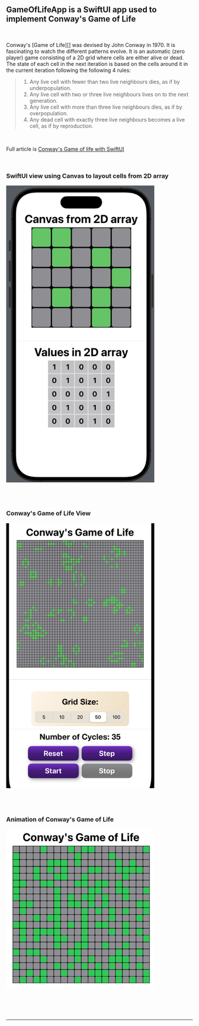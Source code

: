 ## GameOfLifeApp is a SwiftUI app used to implement Conway's Game of Life


<BR>


Conway's [Game of Life][] was devised by John Conway in 1970. It is fascinating to
watch the different patterns evolve. It is an automatic (zero player) game consisting
of a 2D grid where cells are either alive or dead. The state of each cell in the next
iteration is based on the cells around it in the current iteration following the
following 4 rules:


>   1. Any live cell with fewer than two live neighbours dies, as if by underpopulation.
>   2. Any live cell with two or three live neighbours lives on to the next generation.
>   3. Any live cell with more than three live neighbours dies, as if by overpopulation.
>   4. Any dead cell with exactly three live neighbours becomes a live cell, as if by reproduction.




<BR>

Full article is <a href="https://swdevnotes.com/swift/2023/conways-game-of-life-with-swiftui/" target="_blank">
Conway's Game of life with SwiftUI
</a>



<BR>


### SwiftUI view using Canvas to layout cells from 2D array
<img width="400" 
alt="SwiftUI view using Canvas to layout cells from 2D array"
src="https://github.com/calleric/swift/blob/main/GameOfLifeApp/images/canvas-layout-from-array.png">

<BR>



<BR>


### Conway's Game of Life View
<img width="400" 
alt="Conway's Game of Life View"
src="https://github.com/calleric/swift/blob/main/GameOfLifeApp/images/game-of-life-view.png">

<BR>



<BR>


### Animation of Conway's Game of Life
<img width="400" 
alt="Animation of Conway's Game of Life"
src="https://github.com/calleric/swift/blob/main/GameOfLifeApp/images/conways-game-of-life.gif">

<BR>






<BR>
<BR>
<HR>
<BR>


